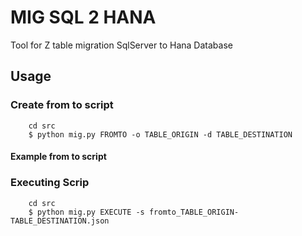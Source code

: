 # MIG SQL 2 HANA
Tool for Z table migration SqlServer to Hana Database 

## Usage

### Create from to script
```
    cd src
    $ python mig.py FROMTO -o TABLE_ORIGIN -d TABLE_DESTINATION
```

#### Example from to script

### Executing Scrip
```
    cd src
    $ python mig.py EXECUTE -s fromto_TABLE_ORIGIN-TABLE_DESTINATION.json
```
